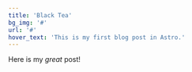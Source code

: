 ```yaml
---
title: 'Black Tea'
bg_img: '#'
url: '#'
hover_text: 'This is my first blog post in Astro.'
---
```


Here is my _great_ post!